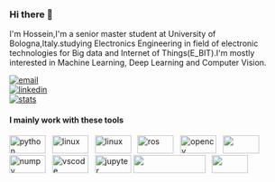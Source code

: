 ### Hi there 👋

I'm Hossein,I'm a senior master student at University of Bologna,Italy.studying Electronics Engineering in field of electronic technologies for Big data and Internet of Things(E_BIT).I'm mostly interested in Machine Learning, Deep Learning and Computer Vision.






[![email](https://img.shields.io/badge/mail-blue?style=flat&logo=gmail)](mailto:shiralihosein1212@gmail.com) <br>
[![linkedin](https://img.shields.io/badge/linkedin-red?style=flat&logo=linkedin)](https://linkedin.com/in/hossein-shirali-a5a498171) <br>
[![stats](https://img.shields.io/badge/stats-green?style=flat&logo=github)](https://profile-summary-for-github.com/user/hosseinshirali) <br>




#### I mainly work with these tools

<img src="https://www.vectorlogo.zone/logos/python/python-icon.svg" alt="python" width="64" height="32"/> &nbsp;
<img src="https://www.vectorlogo.zone/logos/linux/linux-ar21.svg" alt="linux" width="64" height="32"/> &nbsp;
<img src="https://www.vectorlogo.zone/logos/git-scm/git-scm-ar21.svg" alt="linux" width="64" height="32"/> &nbsp;
<img src="https://raw.githubusercontent.com/ros-infrastructure/artwork/master/ros_logo.svg" alt="ros" width="64" height="32"/> &nbsp;
<img src="https://symbols.getvecta.com/stencil_90/38_opencv.cf28ccfdc8.svg" alt="opencv" width="64" height="32"/> &nbsp;
<img src="https://raw.githubusercontent.com/intel-isl/Open3D/master/docs/_static/open3d_logo_horizontal.png" width="64" height="32"/>  &nbsp;
<img src="https://www.vectorlogo.zone/logos/numpy/numpy-ar21.svg" alt="numpy" width="64" height="32" /> &nbsp;
<img src="https://www.vectorlogo.zone/logos/visualstudio_code/visualstudio_code-ar21.svg" alt="vscode" width="64" height="32"/> &nbsp;
<img src="https://www.vectorlogo.zone/logos/jupyter/jupyter-ar21.svg" alt="jupyter" width="64" height="32"/>
<img src="https://www.tensorflow.org/images/tf_logo_social.png" width="128" height="32"/>  &nbsp;
<img src="https://s3.amazonaws.com/keras.io/img/keras-logo-2018-large-1200.png" width="64" height="32"/>  &nbsp;
